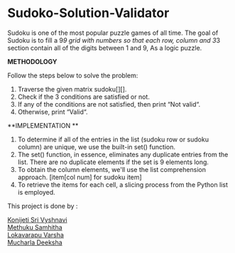 # Sudoko-Solution-Validator

Sudoku is one of the most popular puzzle games of all time. The goal of Sudoku is to fill a 9*9 grid with numbers so that each row, column and 3*3 section contain all of the digits between 1 and 9, As a logic puzzle. 

**METHODOLOGY**

Follow the steps below to solve the problem:
1.  Traverse the given matrix sudoku[][].
2.  Check if the 3 conditions are satisfied or  not.
3.  If any of the conditions are not satisfied, then print “Not valid“.
4.  Otherwise, print “Valid“.


**IMPLEMENTATION **

1. To determine if all of the entries in the list (sudoku row or sudoku column) are unique,  we use the built-in set() function.
2. The set() function, in essence, eliminates any duplicate   entries from the list. There are no duplicate elements if the set is 9 elements long.
3. To obtain the column elements, we'll use the list comprehension approach.
   [item[col num] for sudoku item]
4. To retrieve the items for each cell, a slicing process from the Python list is employed.


This project is done by :

[Konijeti Sri Vyshnavi](https://github.com/srivyshnavikonijeti)<br/>
[Methuku Samhitha](https://github.com/METHUKUSAMHITHA)<br/>
[Lokavarapu Varsha](https://github.com/varsha743)<br/>
[Mucharla Deeksha]()
